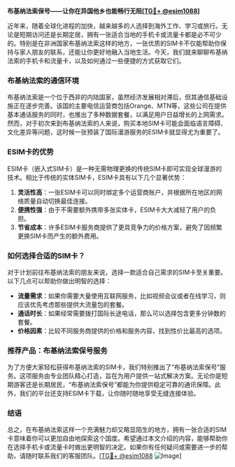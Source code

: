 **布基纳法索保号——让你在异国他乡也能畅行无阻[[TG💪+ @esim1088](https://t.me/s/esim1088)]**

近年来，随着全球化进程的加快，越来越多的人选择到海外工作、学习或旅行。无论是短期访问还是长期定居，拥有一张适合当地的手机卡或流量卡都是必不可少的。特别是在非洲国家布基纳法索这样的地方，一张优质的SIM卡不仅能帮助你保持与家人朋友的联系，还能让你更好地融入当地生活。今天，我们就来聊聊布基纳法索的手机卡和流量卡，以及如何通过一些便捷的方式获取它们。

### 布基纳法索的通信环境

布基纳法索是一个位于西非的内陆国家，虽然经济发展相对滞后，但其通信基础设施正在逐步完善。该国的主要电信运营商包括Orange、MTN等，这些公司在提供基本通话服务的同时，也推出了多种数据套餐，以满足用户日益增长的上网需求。然而，对于初次来到布基纳法索的人来说，购买本地SIM卡可能会面临语言障碍、文化差异等问题，这时候一张预装了国际漫游服务的ESIM卡就显得尤为重要了。

### ESIM卡的优势

ESIM卡（嵌入式SIM卡）是一种无需物理更换的传统SIM卡即可实现全球漫游的技术。相比于传统的实体SIM卡，ESIM卡具有以下几个显著优势：

1. **灵活性高**：一张ESIM卡可以同时绑定多个运营商账户，并根据所在地区的网络质量自动切换最佳连接。
2. **便携性强**：由于不需要额外携带多张实体卡，ESIM卡大大减轻了用户的负担。
3. **节省成本**：许多ESIM卡服务商提供了更具竞争力的价格方案，避免了因频繁更换SIM卡而产生的额外费用。

### 如何选择合适的SIM卡？

对于计划前往布基纳法索的朋友来说，选择一款适合自己需求的SIM卡至关重要。以下几点可以帮助你做出明智的选择：

- **流量需求**：如果你需要大量使用互联网服务，比如视频会议或者在线学习，则应该优先考虑那些提供大流量包的套餐。
- **通话时长**：如果经常需要拨打国际长途电话，那么可以选择包含更多分钟数的套餐。
- **价格因素**：比较不同服务商提供的价格和服务内容，找到性价比最高的选项。

### 推荐产品：布基纳法索保号服务

为了方便大家轻松获得布基纳法索的SIM卡，我们特别推出了“布基纳法索保号”服务。这项服务由专业团队精心打造，旨在为用户提供一站式解决方案。无论你是短期游客还是长期居民，“布基纳法索保号”都能为你提供稳定可靠的通讯保障。此外，我们的平台还支持ESIM卡下载，让你随时随地享受无缝连接体验。

### 结语

总之，在布基纳法索这样一个充满魅力却又略显陌生的地方，拥有一张合适的SIM卡意味着你可以更加自由地探索这个国度。希望通过本文介绍的内容，能够帮助你在选择手机卡或流量卡时做出更明智的决定。如果你有任何疑问或需要进一步的帮助，请随时联系我们的客服团队。[[TG💪+ @esim1088](https://t.me/s/esim1088) ![Image](https://i.postimg.cc/4NQfJmqS/Snipaste-2025-05-13-00-14-12.png)]